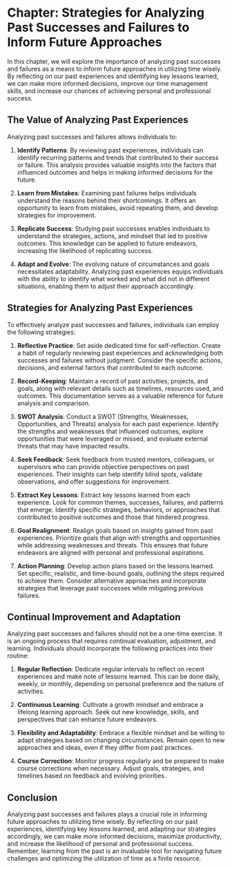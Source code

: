 Chapter: Strategies for Analyzing Past Successes and Failures to Inform Future Approaches
=========================================================================================

In this chapter, we will explore the importance of analyzing past successes and failures as a means to inform future approaches in utilizing time wisely. By reflecting on our past experiences and identifying key lessons learned, we can make more informed decisions, improve our time management skills, and increase our chances of achieving personal and professional success.

**The Value of Analyzing Past Experiences**
-------------------------------------------

Analyzing past successes and failures allows individuals to:

1. **Identify Patterns**: By reviewing past experiences, individuals can identify recurring patterns and trends that contributed to their success or failure. This analysis provides valuable insights into the factors that influenced outcomes and helps in making informed decisions for the future.

2. **Learn from Mistakes**: Examining past failures helps individuals understand the reasons behind their shortcomings. It offers an opportunity to learn from mistakes, avoid repeating them, and develop strategies for improvement.

3. **Replicate Success**: Studying past successes enables individuals to understand the strategies, actions, and mindset that led to positive outcomes. This knowledge can be applied to future endeavors, increasing the likelihood of replicating success.

4. **Adapt and Evolve**: The evolving nature of circumstances and goals necessitates adaptability. Analyzing past experiences equips individuals with the ability to identify what worked and what did not in different situations, enabling them to adjust their approach accordingly.

**Strategies for Analyzing Past Experiences**
---------------------------------------------

To effectively analyze past successes and failures, individuals can employ the following strategies:

1. **Reflective Practice**: Set aside dedicated time for self-reflection. Create a habit of regularly reviewing past experiences and acknowledging both successes and failures without judgment. Consider the specific actions, decisions, and external factors that contributed to each outcome.

2. **Record-Keeping**: Maintain a record of past activities, projects, and goals, along with relevant details such as timelines, resources used, and outcomes. This documentation serves as a valuable reference for future analysis and comparison.

3. **SWOT Analysis**: Conduct a SWOT (Strengths, Weaknesses, Opportunities, and Threats) analysis for each past experience. Identify the strengths and weaknesses that influenced outcomes, explore opportunities that were leveraged or missed, and evaluate external threats that may have impacted results.

4. **Seek Feedback**: Seek feedback from trusted mentors, colleagues, or supervisors who can provide objective perspectives on past experiences. Their insights can help identify blind spots, validate observations, and offer suggestions for improvement.

5. **Extract Key Lessons**: Extract key lessons learned from each experience. Look for common themes, successes, failures, and patterns that emerge. Identify specific strategies, behaviors, or approaches that contributed to positive outcomes and those that hindered progress.

6. **Goal Realignment**: Realign goals based on insights gained from past experiences. Prioritize goals that align with strengths and opportunities while addressing weaknesses and threats. This ensures that future endeavors are aligned with personal and professional aspirations.

7. **Action Planning**: Develop action plans based on the lessons learned. Set specific, realistic, and time-bound goals, outlining the steps required to achieve them. Consider alternative approaches and incorporate strategies that leverage past successes while mitigating previous failures.

**Continual Improvement and Adaptation**
----------------------------------------

Analyzing past successes and failures should not be a one-time exercise. It is an ongoing process that requires continual evaluation, adjustment, and learning. Individuals should incorporate the following practices into their routine:

1. **Regular Reflection**: Dedicate regular intervals to reflect on recent experiences and make note of lessons learned. This can be done daily, weekly, or monthly, depending on personal preference and the nature of activities.

2. **Continuous Learning**: Cultivate a growth mindset and embrace a lifelong learning approach. Seek out new knowledge, skills, and perspectives that can enhance future endeavors.

3. **Flexibility and Adaptability**: Embrace a flexible mindset and be willing to adapt strategies based on changing circumstances. Remain open to new approaches and ideas, even if they differ from past practices.

4. **Course Correction**: Monitor progress regularly and be prepared to make course corrections when necessary. Adjust goals, strategies, and timelines based on feedback and evolving priorities.

**Conclusion**
--------------

Analyzing past successes and failures plays a crucial role in informing future approaches to utilizing time wisely. By reflecting on our past experiences, identifying key lessons learned, and adapting our strategies accordingly, we can make more informed decisions, maximize productivity, and increase the likelihood of personal and professional success. Remember, learning from the past is an invaluable tool for navigating future challenges and optimizing the utilization of time as a finite resource.
